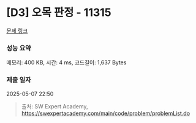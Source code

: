 # [D3] 오목 판정 - 11315 

[문제 링크](https://swexpertacademy.com/main/code/problem/problemDetail.do?contestProbId=AXaSUPYqPYMDFASQ) 

### 성능 요약

메모리: 400 KB, 시간: 4 ms, 코드길이: 1,637 Bytes

### 제출 일자

2025-05-07 22:50



> 출처: SW Expert Academy, https://swexpertacademy.com/main/code/problem/problemList.do